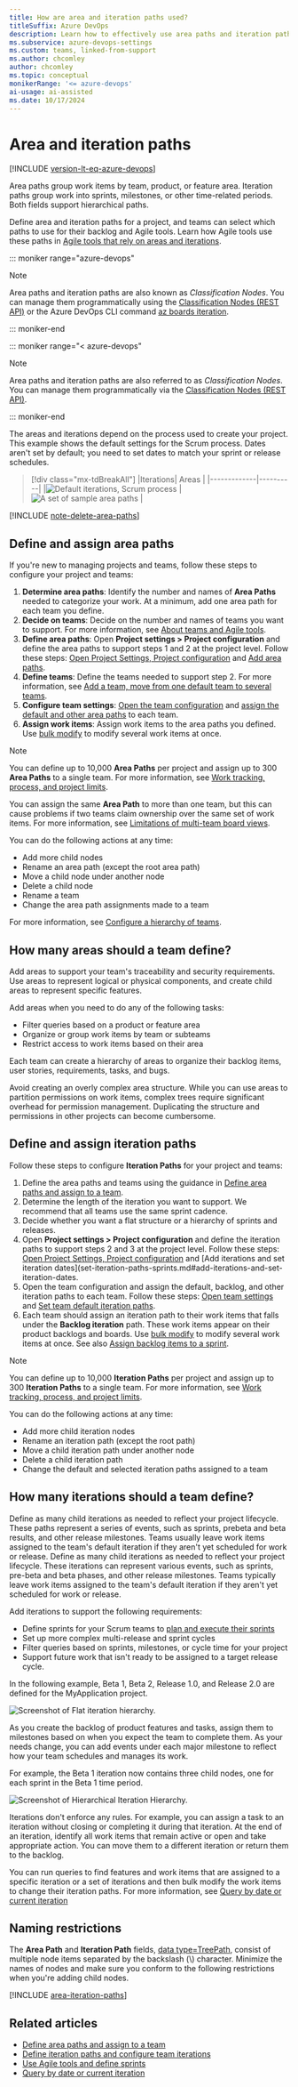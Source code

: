 ```yaml
---
title: How are area and iteration paths used?
titleSuffix: Azure DevOps
description: Learn how to effectively use area paths and iteration paths in Azure DevOps to organize and manage your projects.
ms.subservice: azure-devops-settings
ms.custom: teams, linked-from-support
ms.author: chcomley
author: chcomley
ms.topic: conceptual
monikerRange: '<= azure-devops'
ai-usage: ai-assisted
ms.date: 10/17/2024
---
```


# Area and iteration paths 

[!INCLUDE [version-lt-eq-azure-devops](../../includes/version-lt-eq-azure-devops.md)]

Area paths group work items by team, product, or feature area. Iteration paths group work into sprints, milestones, or other time-related periods. Both fields support hierarchical paths.

Define area and iteration paths for a project, and teams can select which paths to use for their backlog and Agile tools. Learn how Agile tools use these paths in [Agile tools that rely on areas and iterations](about-teams-and-settings.md).

::: moniker range="azure-devops" 

> [!NOTE]
> Area paths and iteration paths are also known as *Classification Nodes*. You can manage them programmatically using the [Classification Nodes (REST API)](/rest/api/azure/devops/wit/classification%20nodes) or the Azure DevOps CLI command [az boards iteration](/cli/azure/boards/iteration).

::: moniker-end

::: moniker range="< azure-devops" 

> [!NOTE] 
> Area paths and iteration paths are also referred to as *Classification Nodes*. You can manage them programmatically via the [Classification Nodes (REST API)](/rest/api/azure/devops/wit/classification%20nodes).

::: moniker-end

The areas and iterations depend on the process used to create your project. This example shows the default settings for the Scrum process. Dates aren't set by default; you need to set dates to match your sprint or release schedules.

> [!div class="mx-tdBreakAll"] 
> |Iterations| Areas |
> |-------------|----------| 
> |<img src="media/iterations/project-configuration-iterations.png" alt="Default iterations, Scrum process" /> | <img src="media/areas/project-configuration-areas.png" alt="A set of sample area paths" /> | 


[!INCLUDE [note-delete-area-paths](../../boards/includes/note-delete-area-paths.md)]

## Define and assign area paths

If you're new to managing projects and teams, follow these steps to configure your project and teams:

1. **Determine area paths**: Identify the number and names of **Area Paths** needed to categorize your work. At a minimum, add one area path for each team you define.
2. **Decide on teams**: Decide on the number and names of teams you want to support. For more information, see [About teams and Agile tools](about-teams-and-settings.md).
3. **Define area paths**: Open **Project settings > Project configuration** and define the area paths to support steps 1 and 2 at the project level. Follow these steps: [Open Project Settings, Project configuration](set-area-paths.md#open-project-settings) and [Add area paths](set-area-paths.md#add-areas).
4. **Define teams**: Define the teams needed to support step 2. For more information, see [Add a team, move from one default team to several teams](add-teams.md).
5. **Configure team settings**: [Open the team configuration](set-area-paths.md#open-team-settings) and [assign the default and other area paths](set-area-paths.md#team-area-paths) to each team.
6. **Assign work items**: Assign work items to the area paths you defined. Use [bulk modify](../../boards/backlogs/bulk-modify-work-items.md) to modify several work items at once.
 
> [!NOTE]
> You can define up to 10,000 **Area Paths** per project and assign up to 300 **Area Paths** to a single team. For more information, see [Work tracking, process, and project limits](work/object-limits.md).
> 
> You can assign the same **Area Path** to more than one team, but this can cause problems if two teams claim ownership over the same set of work items. For more information, see [Limitations of multi-team board views](../../boards/boards/kanban-overview.md). 

You can do the following actions at any time: 

- Add more child nodes
- Rename an area path (except the root area path)
- Move a child node under another node 
- Delete a child node 
- Rename a team 
- Change the area path assignments made to a team

For more information, see [Configure a hierarchy of teams](../../boards/plans/configure-hierarchical-teams.md). 

## How many areas should a team define?

Add areas to support your team's traceability and security requirements. Use areas to represent logical or physical components, and create child areas to represent specific features.

Add areas when you need to do any of the following tasks:
- Filter queries based on a product or feature area
- Organize or group work items by team or subteams
- Restrict access to work items based on their area

Each team can create a hierarchy of areas to organize their backlog items, user stories, requirements, tasks, and bugs.

Avoid creating an overly complex area structure. While you can use areas to partition permissions on work items, complex trees require significant overhead for permission management. Duplicating the structure and permissions in other projects can become cumbersome.


## Define and assign iteration paths

Follow these steps to configure **Iteration Paths** for your project and teams:

1. Define the area paths and teams using the guidance in [Define area paths and assign to a team](set-area-paths.md#get-started).
2. Determine the length of the iteration you want to support. We recommend that all teams use the same sprint cadence.
3. Decide whether you want a flat structure or a hierarchy of sprints and releases.
4. Open **Project settings > Project configuration** and define the iteration paths to support steps 2 and 3 at the project level. Follow these steps: [Open Project Settings, Project configuration](set-iteration-paths-sprints.md#open-project-settings) and [Add iterations and set iteration dates](set-iteration-paths-sprints.md#add-iterations-and-set-iteration-dates.
5. Open the team configuration and assign the default, backlog, and other iteration paths to each team. Follow these steps: [Open team settings](set-iteration-paths-sprints.md#list-team-iterations) and [Set team default iteration paths](set-iteration-paths-sprints.md#list-team-iterations).
6. Each team should assign an iteration path to their work items that falls under the **Backlog iteration** path. These work items appear on their product backlogs and boards. Use [bulk modify](../../boards/backlogs/bulk-modify-work-items.md) to modify several work items at once. See also [Assign backlog items to a sprint](../../boards/sprints/assign-work-sprint.md).

> [!NOTE]  
> You can define up to 10,000 **Iteration Paths** per project and assign up to 300 **Iteration Paths** to a single team. For more information, see [Work tracking, process, and project limits](work/object-limits.md).

You can do the following actions at any time:
 
- Add more child iteration nodes
- Rename an iteration path (except the root path)
- Move a child iteration path under another node 
- Delete a child iteration path 
- Change the default and selected iteration paths assigned to a team

## How many iterations should a team define?

Define as many child iterations as needed to reflect your project lifecycle. These paths represent a series of events, such as sprints, prebeta and beta results, and other release milestones. Teams usually leave work items assigned to the team's default iteration if they aren't yet scheduled for work or release.
Define as many child iterations as needed to reflect your project lifecycle. These iterations can represent various events, such as sprints, pre-beta and beta phases, and other release milestones. Teams typically leave work items assigned to the team's default iteration if they aren't yet scheduled for work or release.

Add iterations to support the following requirements:
* Define sprints for your Scrum teams to [plan and execute their sprints](../../boards/sprints/assign-work-sprint.md)
* Set up more complex multi-release and sprint cycles
* Filter queries based on sprints, milestones, or cycle time for your project
* Support future work that isn't ready to be assigned to a target release cycle.

In the following example, Beta 1, Beta 2, Release 1.0, and Release 2.0 are defined for the MyApplication project.

<img src="media/areas/ALM_CW_IterationHierarchy-Before.png" alt="Screenshot of Flat iteration hierarchy." />  

As you create the backlog of product features and tasks, assign them to milestones based on when you expect the team to complete them. As your needs change, you can add events under each major milestone to reflect how your team schedules and manages its work.

For example, the Beta 1 iteration now contains three child nodes, one for each sprint in the Beta 1 time period.

<img src="media/areas/ALM_CW_IterationHierarchy-After.png" alt="Screenshot of Hierarchical Iteration Hierarchy." />  

Iterations don't enforce any rules. For example, you can assign a task to an iteration without closing or completing it during that iteration. At the end of an iteration, identify all work items that remain active or open and take appropriate action. You can move them to a different iteration or return them to the backlog.

You can run queries to find features and work items that are assigned to a specific iteration or a set of iterations and then bulk modify the work items to change their iteration paths. For more information, see [Query by date or current iteration](../../boards/queries/query-by-date-or-current-iteration.md) 


## Naming restrictions 

The **Area Path** and **Iteration Path** fields, [data type=TreePath](../../boards/work-items/work-item-fields.md), consist of multiple node items separated by the backslash (&#92;) character. Minimize the names of nodes and make sure you conform to the following restrictions when you're adding child nodes.

[!INCLUDE [area-iteration-paths](includes/name-restrictions/area-iteration-paths.md)] 


## Related articles 
 
- [Define area paths and assign to a team](set-area-paths.md)
- [Define iteration paths and configure team iterations](set-iteration-paths-sprints.md)
- [Use Agile tools and define sprints](../../boards/sprints/define-sprints.md)
- [Query by date or current iteration](../../boards/queries/query-by-date-or-current-iteration.md)
